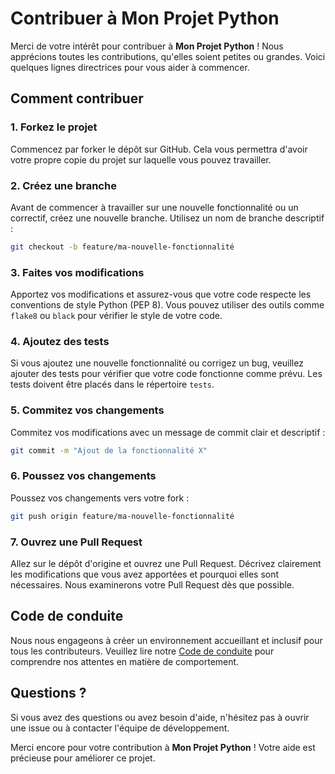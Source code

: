 <!--Voici un exemple de `CONTRIBUTING.md` qui suit les bonnes pratiques pour un projet
 Python :
-->

# Contribuer à Mon Projet Python

Merci de votre intérêt pour contribuer à **Mon Projet Python** ! Nous apprécions toutes les contributions, qu'elles soient petites ou grandes. Voici quelques lignes directrices pour vous aider à commencer.

## Comment contribuer

### 1. Forkez le projet

Commencez par forker le dépôt sur GitHub. Cela vous permettra d'avoir votre propre copie du projet sur laquelle vous pouvez travailler.

### 2. Créez une branche

Avant de commencer à travailler sur une nouvelle fonctionnalité ou un correctif, créez une nouvelle branche. Utilisez un nom de branche descriptif :

```bash
git checkout -b feature/ma-nouvelle-fonctionnalité
```

### 3. Faites vos modifications

Apportez vos modifications et assurez-vous que votre code respecte les conventions de style Python (PEP 8). Vous pouvez utiliser des outils comme `flake8` ou `black` pour vérifier le style de votre code.

### 4. Ajoutez des tests

Si vous ajoutez une nouvelle fonctionnalité ou corrigez un bug, veuillez ajouter des tests pour vérifier que votre code fonctionne comme prévu. Les tests doivent être placés dans le répertoire `tests`.

### 5. Commitez vos changements

Commitez vos modifications avec un message de commit clair et descriptif :

```bash
git commit -m "Ajout de la fonctionnalité X"
```

### 6. Poussez vos changements

Poussez vos changements vers votre fork :

```bash
git push origin feature/ma-nouvelle-fonctionnalité
```

### 7. Ouvrez une Pull Request

Allez sur le dépôt d'origine et ouvrez une Pull Request. Décrivez clairement les modifications que vous avez apportées et pourquoi elles sont nécessaires. Nous examinerons votre Pull Request dès que possible.

## Code de conduite

Nous nous engageons à créer un environnement accueillant et inclusif pour tous les contributeurs. Veuillez lire notre [Code de conduite](CODE_OF_CONDUCT.md) pour comprendre nos attentes en matière de comportement.

## Questions ?

Si vous avez des questions ou avez besoin d'aide, n'hésitez pas à ouvrir une issue ou à contacter l'équipe de développement.

Merci encore pour votre contribution à **Mon Projet Python** !
Votre aide est précieuse pour améliorer ce projet.

<!--

### Explications des sections :

- **Titre et introduction** : Une introduction qui remercie les contributeurs et explique l'importance de leur contribution.
- **Instructions étape par étape** : Des étapes claires sur la façon de contribuer, y compris le forking, la création de branches, la réalisation de modifications, l'ajout de tests, et l'ouverture d'une Pull Request.
- **Code de conduite** : Un lien vers un document de code de conduite pour s'assurer que le projet reste accueillant et inclusif.
- **Questions** : Une invitation à poser des questions pour aider les contributeurs à se sentir à l'aise.

Cet exemple de `CONTRIBUTING.md` est structuré et informatif, ce qui facilite la contribution au projet pour les développeurs, qu'ils soient expérimentés ou nouveaux dans le projet.
-->
